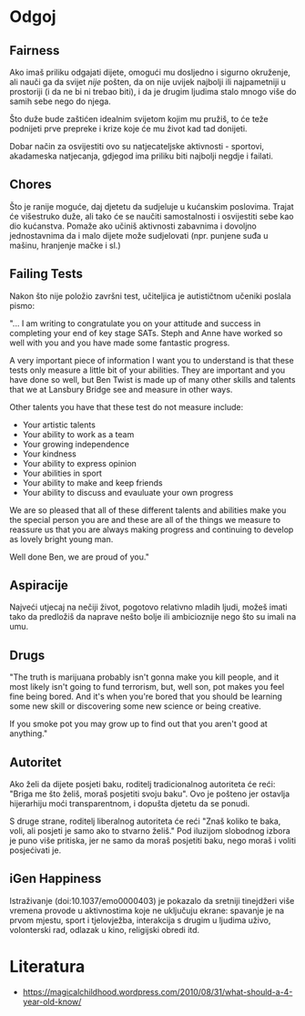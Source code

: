# Odgoj

## Fairness

Ako imaš priliku odgajati dijete, omogući mu dosljedno i sigurno okruženje, ali nauči ga da svijet *nije* pošten, da on nije uvijek najbolji ili najpametniji u prostoriji (i da ne bi ni trebao biti), i da je drugim ljudima stalo mnogo više do samih sebe nego do njega.

Što duže bude zaštićen idealnim svijetom kojim mu pružiš, to će teže podnijeti prve prepreke i krize koje će mu život kad tad donijeti.

Dobar način za osvijestiti ovo su natjecateljske aktivnosti - sportovi, akadameska natjecanja, gdjegod ima priliku biti najbolji negdje i failati.

## Chores

Što je ranije moguće, daj djetetu da sudjeluje u kućanskim poslovima. Trajat će višestruko duže, ali tako će se naučiti samostalnosti i osvijestiti sebe kao dio kućanstva. Pomaže ako učiniš aktivnosti zabavnima i dovoljno jednostavnima da i malo dijete može sudjelovati (npr. punjene suđa u mašinu, hranjenje mačke i sl.)

## Failing Tests

Nakon što nije položio završni test, učiteljica je autističtnom učeniki poslala pismo:

"... I am writing to congratulate you on your attitude and success in completing your end of key stage SATs. Steph and Anne have worked so well with you and you have made some fantastic progress.

A very important piece of information I want you to understand is that these tests only measure a little bit of your abilities. They are important and you have done so well, but Ben Twist is made up of many other skills and talents that we at Lansbury Bridge see and measure in other ways.

Other talents you have that these test do not measure include:
* Your artistic talents
* Your ability to work as a team
* Your growing independence
* Your kindness
* Your ability to express opinion
* Your abilities in sport
* Your ability to make and keep friends
* Your ability to discuss and evauluate your own progress

We are so pleased that all of these different talents and abilities make you the special person you are and these are all of the things we measure to reassure us that you are always making progress and continuing to develop as lovely bright young man.

Well done Ben, we are proud of you."

## Aspiracije

Najveći utjecaj na nečiji život, pogotovo relativno mladih ljudi, možeš imati tako da predložiš da naprave nešto bolje ili ambicioznije nego što su imali na umu.

## Drugs

"The truth is marijuana probably isn't gonna make you kill people, and it most likely isn't going to fund terrorism, but, well son, pot makes you feel fine being bored. And it's when you're bored that you should be learning some new skill or discovering some new science or being creative.

If you smoke pot you may grow up to find out that you aren't good at anything."

## Autoritet

Ako želi da dijete posjeti baku, roditelj tradicionalnog autoriteta će reći: "Briga me što želiš, moraš posjetiti svoju baku". Ovo je pošteno jer ostavlja hijerarhiju moći transparentnom, i dopušta djetetu da se ponudi.

S druge strane, roditelj liberalnog autoriteta će reći "Znaš koliko te baka, voli, ali posjeti je samo ako to stvarno želiš." Pod iluzijom slobodnog izbora je puno više pritiska, jer ne samo da moraš posjetiti baku, nego moraš i voliti posjećivati je.

## iGen Happiness

Istraživanje (doi:10.1037/emo0000403) je pokazalo da sretniji tinejdžeri više vremena provode u aktivnostima koje ne uključuju ekrane: spavanje je na prvom mjestu, sport i tjelovježba, interakcija s drugim u ljudima uživo, volonterski rad, odlazak u kino, religijski obredi itd.

# Literatura

* https://magicalchildhood.wordpress.com/2010/08/31/what-should-a-4-year-old-know/
